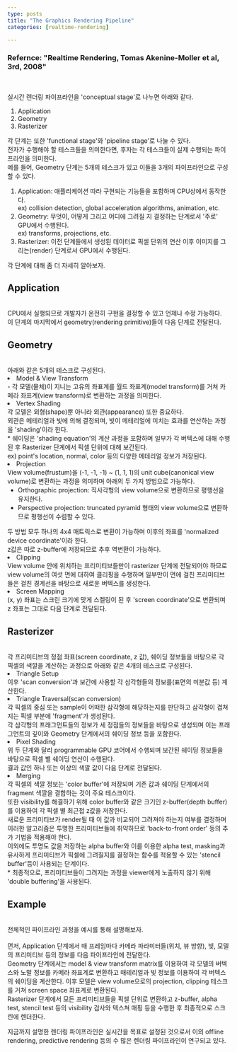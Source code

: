 ```yaml
---
type: posts
title: "The Graphics Rendering Pipeline"
categories: [realtime-rendering]

---
```

<p>
	<h3>Refernce: "Realtime Rendering, Tomas Akenine-Moller et al, 3rd, 2008"</h3><br>
</p>

<!--snippet-->
<div>
	<p>
	실시간 렌더링 파이프라인을 'conceptual stage'로 나누면 아래와 같다.
		<ol>
			<li>Application</li>
			<li>Geometry</li>
			<li>Rasterizer</li>
		</ol>
	</p>
	<p>
	각 단계는 또한 'functional stage'와 'pipeline stage'로 나눌 수 있다.<br>
	전자가 수행해야 할 테스크들을 의미한다면, 후자는 각 테스크들이 실제 수행되는 파이프라인을 의미한다.<br>
	예를 들어,  Geometry 단계는 5개의 테스크가 있고 이들을 3개의 파이프라인으로 구성할 수 있다.<br>
	</p>
	<p>
		<ol>
			<li> Application: 애플리케이션 따라 구현되는 기능들을 포함하며 CPU상에서 동작한다.<br>
				ex) collision detection, global acceleration algorithms, animation, etc.
			</li>
			<li> Geometry: 무엇이, 어떻게 그리고 어디에 그려질 지 결정하는 단계로서 '주로' GPU에서 수행된다.<br>
				ex) transforms, projections, etc.
			</li>
			<li> Rasterizer: 이전 단계들에서 생성된 데이터로 픽셀 단위의 연산 이후 이미지를 그리는(render) 단계로서 GPU에서 수행된다.
			</li>
		</ol>
	</p>
</div>

<div>
	<p>
		각 단계에 대해 좀 더 자세히 알아보자.<br>
		<h2>Application</h2><br>
		CPU에서 실행되므로 개발자가 온전히 구현을 결정할 수 있고 언제나 수정 가능하다.<br> 
		이 단계의 마지막에서 geometry(rendering primitive)들이 다음 단계로 전달된다.<br>
	</p>
</div>

<div>
	<p>
		<h2>Geometry</h2><br>
		아래와 같은 5개의 테스크로 구성된다.
		<oi>
			<li>Model & View Transform<br>
				- 각 모델(물체)이 지니는 고유의 좌표계를 월드 좌표계(model transform)를 거쳐 카메라 좌표계(view transform)로 변환하는 과정을 의미한다.
			</li>
			<li>Vertex Shading<br>
				각 모델은 외형(shape)뿐 아니라 외관(appearance) 또한 중요하다.<br>
				외관은 메테리얼과 빛에 의해 결정되며, 빛이 메테리얼에 미치는 효과를 연산하는 과정을 'shading'이라 한다.<br>
				   * 쉐이딩은 'shading equation'의 계산 과정을 포함하며 일부가 각 버텍스에 대해 수행된 후 Rasterizer 단계에서 픽셀 단위에 대해 보간된다.<br>
				   ex) point's location, normal, color 등의 다양한 메테리얼 정보가 저장된다.
			</li>
			<li>Projection<br>
				View volume(frustum)을 (-1, -1, -1) ~ (1, 1, 1)의 unit cube(canonical view volume)로 변환하는 과정을 의미하며 아래의 두 가지 방법으로 가능하다.<br>
				<ul>
					<li>Orthographic projection: 직사각형의 view volume으로 변환하므로 평행선을 유지한다.</li>
					<li>Perspective projection: truncated pyramid 형태의 view volume으로 변환하므로 평행선이 수렴할 수 있다.</li>
				</ul>
				두 방법 모두 하나의 4x4 매트릭스로 변환이 가능하며 이후의 좌표를 'normalized device coordinate'이라 한다.<br>
			    z값은 따로 z-buffer에 저장되므로 추후 역변환이 가능하다.
			</li>
			<li>Clipping<br>
			    View volume 안에 위치하는 프리미티브들만이 rasterizer 단계에 전달되어야 하므로 view volume의 여섯 면에 대하여 클리핑을 수행하며 일부만이 면에 걸친 프리미티브들은 걸친 경계선을 바탕으로 새로운 버텍스를 생성한다.
			</li>
			<li>Screen Mapping<br>
			    (x, y) 좌표는 스크린 크기에 맞게 스켈링이 된 후 'screen coordinate'으로 변환되며 z 좌표는 그대로 다음 단계로 전달된다.
			</li>
		</oi>
	</p>
</div>

<div>
	<p>
		<h2>Rasterizer</h2><br>
		각 프리미티브의 정점 좌표(screen coordinate, z 값), 쉐이딩 정보들을 바탕으로 각 픽셀의 색깔을 계산하는 과정으로 아래와 같은 4개의 테스크로 구성된다.
		<oi>
			<li>Triangle Setup<br>
			이후 'scan conversion'과 보간에 사용할 각 삼각형들의 정보를(표면의 미분값 등) 계산한다.</li>
			<li>Triangle Traversal(scan conversion)<br>
			각 픽셀의 중심 또는 sample이 어떠한 삼각형에 해당하는지를 판단하고 삼각형이 겹쳐지는 픽셀 부분에 'fragment'가 생성된다.<br>
			각 삼각형의 프래그먼트들의 정보가 세 정점들의 정보들을 바탕으로 생성되며 이는 프래그먼트의 깊이와 Geometry 단계에서의 쉐이딩 정보 등을 포함한다.
			</li>
			<li>Pixel Shading<br>
			위 두 단계와 달리 programmable GPU 코어에서 수행되며 보간된 쉐이딩 정보들을 바탕으로 픽셀 별 쉐이딩 연산이 수행된다.<br>
			결과 값인 하나 또는 이상의 색깔 값이 다음 단계로 전달된다.</li>
			<li>Merging<br>
			각 픽셀의 색깔 정보는 'color buffer'에 저장되며 기존 값과 쉐이딩 단계에서의 fragment 색깔을 결합하는 것이 주요 테스크이다.<br>
			또한 visibility를 해결하기 위해 color buffer와 같은 크기인 z-buffer(depth buffer)를 이용하여 각 픽셀 별 최근접 z값을 저장한다.<br>
			새로운 프리미티브가 render될 때 이 값과 비교되어 그려져야 하는지 여부를 결정하며 이러한 알고리즘은 투명한 프리미티브들에 취약하므로
			'back-to-front order' 등의 추가 기법을 적용해야 한다.<br>
			이외에도 투명도 값을 저장하는 alpha buffer와 이를 이용한 alpha test, masking과 유사하게 프리미티브가 픽셀에 그려질지를 결정하는 함수를 적용할 수 있는 'stencil buffer'등이 사용되는 단계이다.<br>
			* 최종적으로, 프리미티브들이 그려지는 과정을 viewer에게 노출하지 않기 위해 'double buffering'을 사용된다.</li>
		</oi>
	</p>
	<p>
		<h2>Example</h2><br>
		전체적인 파이프라인 과정을 예시를 통해 설명해보자.<br><br>
		먼저, Application 단계에서 매 프레임마다 카메라 파라미터들(위치, 뷰 방향), 빛, 모델의 프리미티브 등의 정보를 다음 파이프라인에 전달한다.<br>
		Geometry 단계에서는 model & view transform matrix를 이용하여 각 모델의 버텍스와 노말 정보를 카메라 좌표계로 변환하고 매테리얼과 빛 정보를 이용하여 각 버텍스의 쉐이딩을 계산한다. 이후 모델은 view volume으로의 projection, clipping 테스크를 거쳐 screen space 좌표계로 변환된다.<br>
		Rasterizer 단계에서 모든 프리미티브들을 픽셀 단위로 변환하고 z-buffer, alpha test, stencil test 등의 visibility 검사와 텍스쳐 매핑 등을 수행한 후 최종적으로 스크린에 렌더한다.
	</p>
	<p>
		지금까지 설명한 렌더링 파이프라인은 실시간을 목표로 설정된 것으로서 이외 offline rendering, predictive rendering 등의 수 많은 렌더링 파이프라인이 연구되고 있다.
	</p>

</div>
